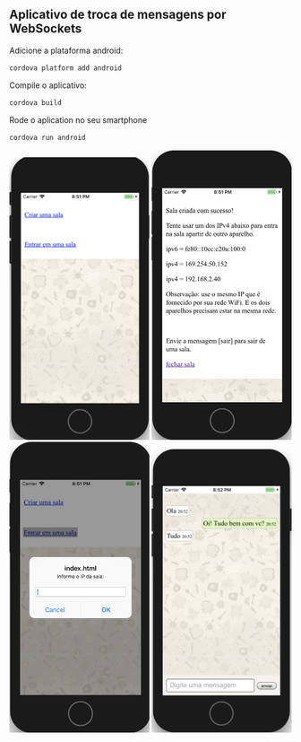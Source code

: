 
## Aplicativo de troca de mensagens por WebSockets


Adicione a plataforma android:
```bash
cordova platform add android
```


Compile o aplicativo:
```bash
cordova build
```

Rode o aplication no seu smartphone
```bash
cordova run android
```


<img src="https://raw.githubusercontent.com/wancharle/apps-III-sinf/master/aulas/websocket/screenshot1.png" width="250px" />

<img src="https://raw.githubusercontent.com/wancharle/apps-III-sinf/master/aulas/websocket/screenshot2.png" width="250px" />
<img src="https://raw.githubusercontent.com/wancharle/apps-III-sinf/master/aulas/websocket/screenshot3.png" width="250px" />
<img src="https://raw.githubusercontent.com/wancharle/apps-III-sinf/master/aulas/websocket/screenshot4.png" width="250px" />
